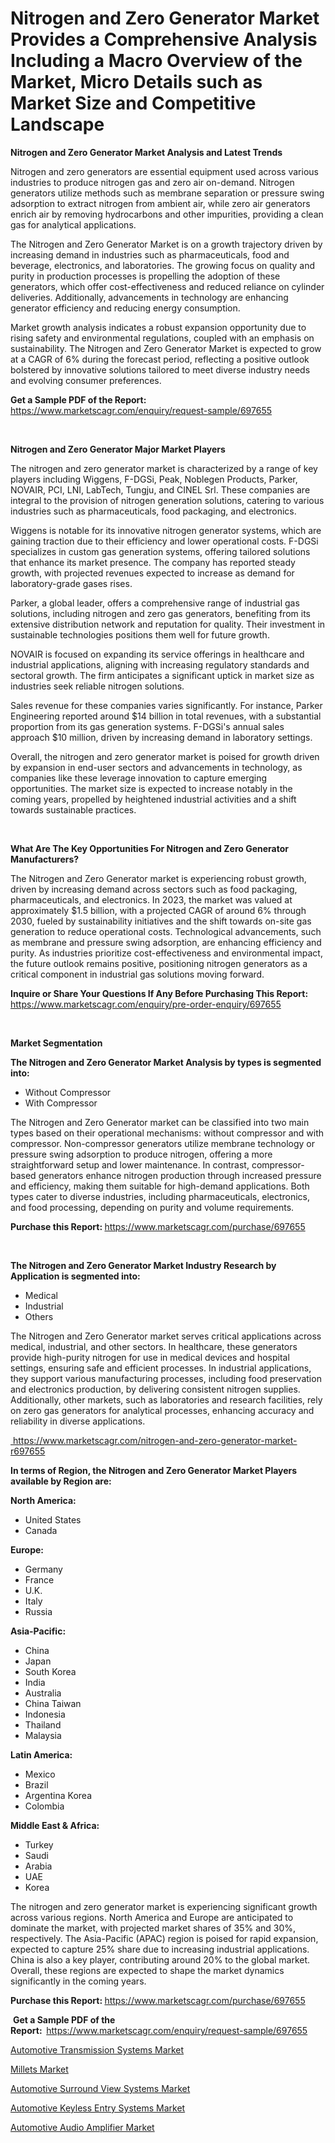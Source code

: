 <p><h1>Nitrogen and Zero Generator Market Provides a Comprehensive Analysis Including a Macro Overview of the Market, Micro Details such as Market Size and Competitive Landscape</h1></p><p><strong>Nitrogen and Zero Generator Market Analysis and Latest Trends</strong></p>
<p><p>Nitrogen and zero generators are essential equipment used across various industries to produce nitrogen gas and zero air on-demand. Nitrogen generators utilize methods such as membrane separation or pressure swing adsorption to extract nitrogen from ambient air, while zero air generators enrich air by removing hydrocarbons and other impurities, providing a clean gas for analytical applications.</p><p>The Nitrogen and Zero Generator Market is on a growth trajectory driven by increasing demand in industries such as pharmaceuticals, food and beverage, electronics, and laboratories. The growing focus on quality and purity in production processes is propelling the adoption of these generators, which offer cost-effectiveness and reduced reliance on cylinder deliveries. Additionally, advancements in technology are enhancing generator efficiency and reducing energy consumption.</p><p>Market growth analysis indicates a robust expansion opportunity due to rising safety and environmental regulations, coupled with an emphasis on sustainability. The Nitrogen and Zero Generator Market is expected to grow at a CAGR of 6% during the forecast period, reflecting a positive outlook bolstered by innovative solutions tailored to meet diverse industry needs and evolving consumer preferences.</p></p>
<p><strong>Get a Sample PDF of the Report:&nbsp;</strong> <a href="https://www.marketscagr.com/enquiry/request-sample/697655?utm_campaign=1197&utm_medium=2&utm_source=Github&utm_content=ia&utm_term=10122024&utm_id=nitrogen-and-zero-generator">https://www.marketscagr.com/enquiry/request-sample/697655</a></p>
<p>&nbsp;</p>
<p><strong>Nitrogen and Zero Generator Major Market Players</strong></p>
<p><p>The nitrogen and zero generator market is characterized by a range of key players including Wiggens, F-DGSi, Peak, Noblegen Products, Parker, NOVAIR, PCI, LNI, LabTech, Tungju, and CINEL Srl. These companies are integral to the provision of nitrogen generation solutions, catering to various industries such as pharmaceuticals, food packaging, and electronics.</p><p>Wiggens is notable for its innovative nitrogen generator systems, which are gaining traction due to their efficiency and lower operational costs. F-DGSi specializes in custom gas generation systems, offering tailored solutions that enhance its market presence. The company has reported steady growth, with projected revenues expected to increase as demand for laboratory-grade gases rises.</p><p>Parker, a global leader, offers a comprehensive range of industrial gas solutions, including nitrogen and zero gas generators, benefiting from its extensive distribution network and reputation for quality. Their investment in sustainable technologies positions them well for future growth.</p><p>NOVAIR is focused on expanding its service offerings in healthcare and industrial applications, aligning with increasing regulatory standards and sectoral growth. The firm anticipates a significant uptick in market size as industries seek reliable nitrogen solutions.</p><p>Sales revenue for these companies varies significantly. For instance, Parker Engineering reported around $14 billion in total revenues, with a substantial proportion from its gas generation systems. F-DGSi's annual sales approach $10 million, driven by increasing demand in laboratory settings. </p><p>Overall, the nitrogen and zero generator market is poised for growth driven by expansion in end-user sectors and advancements in technology, as companies like these leverage innovation to capture emerging opportunities. The market size is expected to increase notably in the coming years, propelled by heightened industrial activities and a shift towards sustainable practices.</p></p>
<p>&nbsp;</p>
<p><strong>What Are The Key Opportunities For Nitrogen and Zero Generator Manufacturers?</strong></p>
<p><p>The Nitrogen and Zero Generator market is experiencing robust growth, driven by increasing demand across sectors such as food packaging, pharmaceuticals, and electronics. In 2023, the market was valued at approximately $1.5 billion, with a projected CAGR of around 6% through 2030, fueled by sustainability initiatives and the shift towards on-site gas generation to reduce operational costs. Technological advancements, such as membrane and pressure swing adsorption, are enhancing efficiency and purity. As industries prioritize cost-effectiveness and environmental impact, the future outlook remains positive, positioning nitrogen generators as a critical component in industrial gas solutions moving forward.</p></p>
<p><strong>Inquire or Share Your Questions If Any Before Purchasing This Report:</strong> <a href="https://www.marketscagr.com/enquiry/pre-order-enquiry/697655?utm_campaign=1197&utm_medium=2&utm_source=Github&utm_content=ia&utm_term=10122024&utm_id=nitrogen-and-zero-generator">https://www.marketscagr.com/enquiry/pre-order-enquiry/697655</a></p>
<p>&nbsp;</p>
<p><strong>Market Segmentation</strong></p>
<p><strong>The Nitrogen and Zero Generator Market Analysis by types is segmented into:</strong></p>
<p><ul><li>Without Compressor</li><li>With Compressor</li></ul></p>
<p><p>The Nitrogen and Zero Generator market can be classified into two main types based on their operational mechanisms: without compressor and with compressor. Non-compressor generators utilize membrane technology or pressure swing adsorption to produce nitrogen, offering a more straightforward setup and lower maintenance. In contrast, compressor-based generators enhance nitrogen production through increased pressure and efficiency, making them suitable for high-demand applications. Both types cater to diverse industries, including pharmaceuticals, electronics, and food processing, depending on purity and volume requirements.</p></p>
<p><strong>Purchase this Report:&nbsp;</strong><a href="https://www.marketscagr.com/purchase/697655?utm_campaign=1197&utm_medium=2&utm_source=Github&utm_content=ia&utm_term=10122024&utm_id=nitrogen-and-zero-generator">https://www.marketscagr.com/purchase/697655</a></p>
<p>&nbsp;</p>
<p><strong>The Nitrogen and Zero Generator Market Industry Research by Application is segmented into:</strong></p>
<p><ul><li>Medical</li><li>Industrial</li><li>Others</li></ul></p>
<p><p>The Nitrogen and Zero Generator market serves critical applications across medical, industrial, and other sectors. In healthcare, these generators provide high-purity nitrogen for use in medical devices and hospital settings, ensuring safe and efficient processes. In industrial applications, they support various manufacturing processes, including food preservation and electronics production, by delivering consistent nitrogen supplies. Additionally, other markets, such as laboratories and research facilities, rely on zero gas generators for analytical processes, enhancing accuracy and reliability in diverse applications.</p></p>
<p><a href="https://www.marketscagr.com/nitrogen-and-zero-generator-market-r697655?utm_campaign=1197&utm_medium=2&utm_source=Github&utm_content=ia&utm_term=10122024&utm_id=nitrogen-and-zero-generator">&nbsp;https://www.marketscagr.com/nitrogen-and-zero-generator-market-r697655</a></p>
<p><strong>In terms of Region, the Nitrogen and Zero Generator Market Players available by Region are:</strong></p>
<p>
    <p> <strong> North America: </strong>
        <ul>
            <li>United States</li>
            <li>Canada</li>
        </ul>
        </p> 
    <p> <strong> Europe: </strong>
        <ul>
            <li>Germany</li>
            <li>France</li>
            <li>U.K.</li>
            <li>Italy</li>
            <li>Russia</li>
        </ul>
        </p> 
    <p> <strong> Asia-Pacific: </strong>
        <ul>
            <li>China</li>
            <li>Japan</li>
            <li>South Korea</li>
            <li>India</li>
            <li>Australia</li>
            <li>China Taiwan</li>
            <li>Indonesia</li>
            <li>Thailand</li>
            <li>Malaysia</li>
        </ul>
        </p> 
    <p> <strong> Latin America: </strong>
        <ul>
            <li>Mexico</li>
            <li>Brazil</li>
            <li>Argentina Korea</li>
            <li>Colombia</li>
        </ul>
        </p> 
    <p> <strong> Middle East & Africa: </strong>
        <ul>
            <li>Turkey</li>
            <li>Saudi</li>
            <li>Arabia</li>
            <li>UAE</li>
            <li>Korea</li>
        </ul>
    </p>
    </p>
<p><p>The nitrogen and zero generator market is experiencing significant growth across various regions. North America and Europe are anticipated to dominate the market, with projected market shares of 35% and 30%, respectively. The Asia-Pacific (APAC) region is poised for rapid expansion, expected to capture 25% share due to increasing industrial applications. China is also a key player, contributing around 20% to the global market. Overall, these regions are expected to shape the market dynamics significantly in the coming years.</p></p>
<p><strong>Purchase this Report: </strong><a href="https://www.marketscagr.com/purchase/697655?utm_campaign=1197&utm_medium=2&utm_source=Github&utm_content=ia&utm_term=10122024&utm_id=nitrogen-and-zero-generator">https://www.marketscagr.com/purchase/697655</a></p>
<p>&nbsp;<strong>Get a Sample PDF of the Report:&nbsp;&nbsp;</strong><a href="https://www.marketscagr.com/enquiry/request-sample/697655?utm_campaign=1197&utm_medium=2&utm_source=Github&utm_content=ia&utm_term=10122024&utm_id=nitrogen-and-zero-generator">https://www.marketscagr.com/enquiry/request-sample/697655</a></p>
<p><strong></strong></p>
<p><p><a href="https://www.linkedin.com/pulse/aligning-strategies-automotive-transmission-systems-wmlue?utm_campaign=1197&utm_medium=2&utm_source=Github&utm_content=ia&utm_term=10122024&utm_id=nitrogen-and-zero-generator">Automotive Transmission Systems Market</a></p><p><a href="https://www.linkedin.com/pulse/forecasting-future-millets-market-size-projected-cagr-135-5oirc?utm_campaign=1197&utm_medium=2&utm_source=Github&utm_content=ia&utm_term=10122024&utm_id=nitrogen-and-zero-generator">Millets Market</a></p><p><a href="https://www.linkedin.com/pulse/key-drivers-automotive-surround-view-systems-markets-projected-iumde?utm_campaign=1197&utm_medium=2&utm_source=Github&utm_content=ia&utm_term=10122024&utm_id=nitrogen-and-zero-generator">Automotive Surround View Systems Market</a></p><p><a href="https://www.linkedin.com/pulse/research-examination-onthe-automotive-keyless-entry-systems-xauve?utm_campaign=1197&utm_medium=2&utm_source=Github&utm_content=ia&utm_term=10122024&utm_id=nitrogen-and-zero-generator">Automotive Keyless Entry Systems Market</a></p><p><a href="https://www.linkedin.com/pulse/automotive-audio-amplifier-market-report-industry-value-revenue-xobue?utm_campaign=1197&utm_medium=2&utm_source=Github&utm_content=ia&utm_term=10122024&utm_id=nitrogen-and-zero-generator">Automotive Audio Amplifier Market</a></p></p>